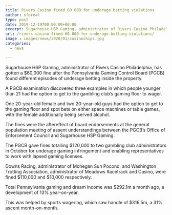 ```yaml
---
title: Rivers Casino fined 60 000 for underage betting violations
author: xforeal 
type: post
date: 2019-12-19T00:00:00+00:00
excerpt: Sugarhouse HSP Gaming, administrator of Rivers Casino Philadelphia, has gotten a $60,000 fine after the Pennsylvania Gaming Control Board (PGCB) found different episodes of underage betting inside the property
url: /rivers-casino-fined-60-000-for-underage-betting-violations/
image : images/news/2020/01/casinochips.jpg
categories:
  - news

---
```

Sugarhouse HSP Gaming, administrator of Rivers Casino Philadelphia, has gotten a $60,000 fine after the Pennsylvania Gaming Control Board (PGCB) found different episodes of underage betting inside the property.

A PGCB examination discovered three examples in which people younger than 21 had the option to get to the gambling club&#8217;s gaming floor to wager.

One 20-year-old female and two 20-year-old guys had the option to get to the gaming floor and spot bets on either space machines or table games, with the female additionally being served alcohol.

The fines were the aftereffect of board endorsements at the general population meeting of assent understandings between the PGCB&rsquo;s Office of Enforcement Council and Sugarhouse HSP Gaming.

The PGCB gave fines totalling $120,000 to two gambling club administrators in October for underage gaming infringement and enabling representatives to work with lapsed gaming licenses.

Downs Racing, administrator of Mohegan Sun Pocono, and Washington Trotting Association, administrator of Meadows Racetrack and Casino, were fined $110,000 and $10,000 respectively.

Total Pennsylvania gaming and dream income was $292.1m a month ago, a development of 13% year-on-year.

This was helped by sports wagering, which saw handle of $316.5m, a 31% ascent month-on-month.